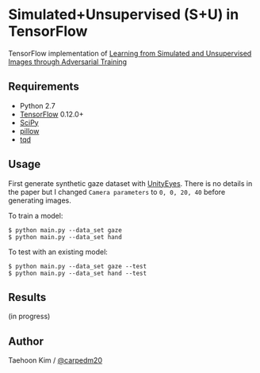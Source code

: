 # Simulated+Unsupervised (S+U) in TensorFlow

TensorFlow implementation of [Learning from Simulated and Unsupervised Images through Adversarial Training](https://arxiv.org/abs/1612.07828)


## Requirements

- Python 2.7
- [TensorFlow](https://www.tensorflow.org/) 0.12.0+
- [SciPy](http://www.scipy.org/install.html)
- [pillow](https://github.com/python-pillow/Pillow)
- [tqd](https://github.com/tqdm/tqdm)

## Usage

First generate synthetic gaze dataset with [UnityEyes](http://www.cl.cam.ac.uk/research/rainbow/projects/unityeyes/). There is no details in the paper but I changed `Camera parameters` to `0, 0, 20, 40` before generating images.

To train a model:

    $ python main.py --data_set gaze
    $ python main.py --data_set hand


To test with an existing model:

    $ python main.py --data_set gaze --test
    $ python main.py --data_set hand --test


## Results

(in progress)


## Author

Taehoon Kim / [@carpedm20](http://carpedm20.github.io)
